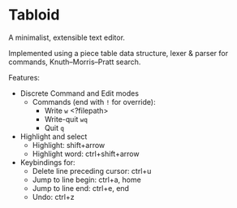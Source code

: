 # Tabloid

A minimalist, extensible text editor.

Implemented using a piece table data structure, lexer & parser for commands, Knuth–Morris–Pratt search.

Features:

- Discrete Command and Edit modes
  - Commands (end with `!` for override):
    - Write `w` <?filepath>
    - Write-quit `wq`
    - Quit `q`
- Highlight and select
  - Highlight: shift+arrow
  - Highlight word: ctrl+shift+arrow
- Keybindings for:
  - Delete line preceding cursor: ctrl+u
  - Jump to line begin: ctrl+a, home
  - Jump to line end: ctrl+e, end
  - Undo: ctrl+z
